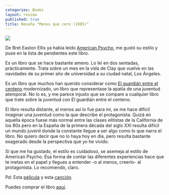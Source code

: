 ```yaml
---
categories: Books
layout: review
published: true
title: Reseña "Menos que cero (1985)"
---
```

![](http://i.imgur.com/trloqaq.jpg)

De Bret Easton Ellis ya había leído [American Psycho](https://www.amazon.es/dp/0307278638/), me gustó su estilo y puse en la lista de pendientes este libro.

Es un libro que se hace bastante ameno. Lo leí en dos sentadas, prácticamente. Trata sobre un mes en la vida de Clay que vuelve en las navidades de su primer año de universidad a su ciudad natal, Los Ángeles.

Es un libro que muchos han querido considerar como [El guardián entre el centeno](https://www.amazon.es/dp/8420674206/) modernizado, un libro que representase la apatía de una juventud atemporal. No lo es, y me parece injusto que se compare a cualquier libro que trate sobre la juventud con El guardián entre el centeno.

El libro resulta distante, al menos así lo fue para mi, se me hace difícil imaginar una juventud como la que describe el protagonista. Quizá en aquella época fuese más normal entre las clases elitistas de la California de los 80s pero en la España de la primera década del siglo XXI resulta difícil un mundo juvenil donde la constante llegue a ser algo como lo que narra el libro. No quiero decir que no lo haya hoy en día, pero resulta bastante exagerado desde la perspectiva que yo he vivido.

Sí que me ha gustado, el estilo es cuidadoso, se asemeja al estilo de American Psycho. Esa forma de contar las diferentes experiencias hace que te metas en el papel y llegues a entender -o al menos, creerlo- al protagonista. Lo recomiendo, claro.

Pd: Esta [película](http://www.filmaffinity.com/es/film763211.html) y esta [canción](https://www.youtube.com/watch?v=fe4EK4HSPkI).


Puedes comprar el libro [aquí](https://www.amazon.es/dp/8433920561/).
